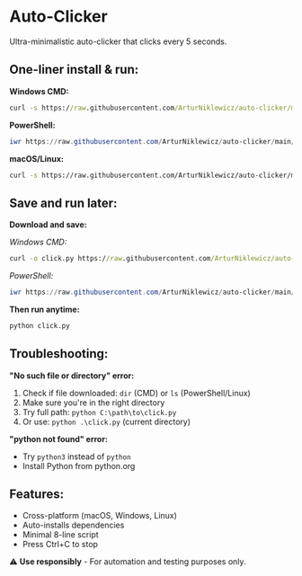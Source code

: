 # Auto-Clicker

Ultra-minimalistic auto-clicker that clicks every 5 seconds.

## One-liner install & run:

**Windows CMD:**
```cmd
curl -s https://raw.githubusercontent.com/ArturNiklewicz/auto-clicker/main/click.py | python
```

**PowerShell:**
```powershell
iwr https://raw.githubusercontent.com/ArturNiklewicz/auto-clicker/main/click.py -UseBasicParsing | % Content | python
```

**macOS/Linux:**
```bash
curl -s https://raw.githubusercontent.com/ArturNiklewicz/auto-clicker/main/click.py | python3
```

## Save and run later:

**Download and save:**

*Windows CMD:*
```cmd
curl -o click.py https://raw.githubusercontent.com/ArturNiklewicz/auto-clicker/main/click.py
```

*PowerShell:*
```powershell
iwr https://raw.githubusercontent.com/ArturNiklewicz/auto-clicker/main/click.py -OutFile click.py
```

**Then run anytime:**
```cmd
python click.py
```

## Troubleshooting:

**"No such file or directory" error:**
1. Check if file downloaded: `dir` (CMD) or `ls` (PowerShell/Linux)
2. Make sure you're in the right directory
3. Try full path: `python C:\path\to\click.py`
4. Or use: `python .\click.py` (current directory)

**"python not found" error:**
- Try `python3` instead of `python`
- Install Python from python.org

## Features:
- Cross-platform (macOS, Windows, Linux)
- Auto-installs dependencies
- Minimal 8-line script
- Press Ctrl+C to stop

⚠️ **Use responsibly** - For automation and testing purposes only.